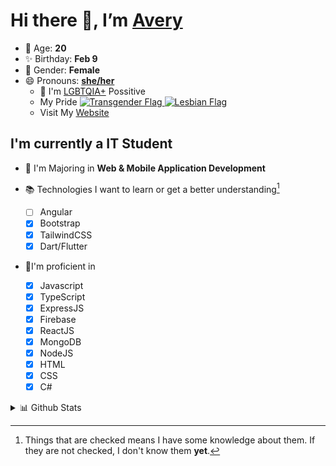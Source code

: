 # Hi there 👋, I’m [Avery][website]

- 🌸 Age: **20**
- ✨ Birthday: **Feb 9**
- 🎨 Gender: **Female**
- 😄 Pronouns: **[she/her][pronounspage]**
  - 🌈 I'm [LGBTQIA+][lgbt-foundation] Possitive
  - <div class="Flags">
      <span>My Pride</span>
      <a href="https://en.pronouns.page/dictionary/terminology#transgender">
        <img src="https://pronouns.page/flags/Transgender.png" alt="Transgender Flag" height="15px"/>
      </a>
      <a href="https://en.pronouns.page/dictionary/terminology#lesbian">
      <img src="https://pronouns.page/flags/Lesbian.png" alt="Lesbian Flag" height="15px"/>
      </a>
    </div>
  - Visit My [Website][website]

## I'm currently a IT Student

- 📌 I'm Majoring in **Web & Mobile Application Development**
- 📚 Technologies I want to learn or get a better understanding[^1]

  - [ ] Angular
  - [x] Bootstrap
  - [x] TailwindCSS
  - [x] Dart/Flutter

- 🎉I'm proficient in

  - [x] Javascript
  - [x] TypeScript
  - [x] ExpressJS
  - [x] Firebase
  - [x] ReactJS
  - [x] MongoDB
  - [x] NodeJS
  - [x] HTML
  - [x] CSS
  - [x] C#

<details>
  <summary>
    📊 Github Stats
  </summary>

<!--START_SECTION:waka-->
![Code Time](http://img.shields.io/badge/Code%20Time-624%20hrs%2011%20mins-blue)

![Profile Views](http://img.shields.io/badge/Profile%20Views-0-blue)

**🐱 My GitHub Data** 

> 📦 130.1 kB Used in GitHub's Storage 
 > 
> 🏆 82 Contributions in the Year 2023
 > 
> 💼 Opted to Hire
 > 
> 📜 23 Public Repositories 
 > 
> 🔑 28 Private Repositories 
 > 
**I'm a Night 🦉** 

```text
🌞 Morning                131 commits         ███░░░░░░░░░░░░░░░░░░░░░░   11.53 % 
🌆 Daytime                423 commits         █████████░░░░░░░░░░░░░░░░   37.24 % 
🌃 Evening                428 commits         █████████░░░░░░░░░░░░░░░░   37.68 % 
🌙 Night                  154 commits         ███░░░░░░░░░░░░░░░░░░░░░░   13.56 % 
```
📅 **I'm Most Productive on Monday** 

```text
Monday                   255 commits         ██████░░░░░░░░░░░░░░░░░░░   22.45 % 
Tuesday                  219 commits         █████░░░░░░░░░░░░░░░░░░░░   19.28 % 
Wednesday                165 commits         ████░░░░░░░░░░░░░░░░░░░░░   14.52 % 
Thursday                 170 commits         ████░░░░░░░░░░░░░░░░░░░░░   14.96 % 
Friday                   139 commits         ███░░░░░░░░░░░░░░░░░░░░░░   12.24 % 
Saturday                 101 commits         ██░░░░░░░░░░░░░░░░░░░░░░░   08.89 % 
Sunday                   87 commits          ██░░░░░░░░░░░░░░░░░░░░░░░   07.66 % 
```


📊 **This Week I Spent My Time On** 

```text
🕑︎ Time Zone: America/Halifax

💬 Programming Languages: 
Kotlin                   4 hrs 40 mins       ███████████░░░░░░░░░░░░░░   45.24 % 
Java                     3 hrs 23 mins       ████████░░░░░░░░░░░░░░░░░   32.86 % 
HTML                     1 hr 6 mins         ███░░░░░░░░░░░░░░░░░░░░░░   10.68 % 
Properties               29 mins             █░░░░░░░░░░░░░░░░░░░░░░░░   04.76 % 
GitIgnore file           11 mins             ░░░░░░░░░░░░░░░░░░░░░░░░░   01.78 % 

🔥 Editors: 
Android Studio           5 hrs 15 mins       █████████████░░░░░░░░░░░░   50.97 % 
IntelliJ                 5 hrs 3 mins        ████████████░░░░░░░░░░░░░   49.03 % 

🐱‍💻 Projects: 
java-ee-restaurant-projec3 hrs 3 mins        ███████░░░░░░░░░░░░░░░░░░   29.66 % 
java-ee-assignment-3-Aver1 hr 53 mins        █████░░░░░░░░░░░░░░░░░░░░   18.40 % 
lab11-room-Avery-Rose    1 hr 23 mins        ███░░░░░░░░░░░░░░░░░░░░░░   13.42 % 
lab-9-coroutines-and-retr1 hr 12 mins        ███░░░░░░░░░░░░░░░░░░░░░░   11.73 % 
lab-10-Avery-Rose        1 hr 11 mins        ███░░░░░░░░░░░░░░░░░░░░░░   11.47 % 

💻 Operating System: 
Windows                  10 hrs 19 mins      █████████████████████████   100.00 % 
```

**I Mostly Code in JavaScript** 

```text
JavaScript               23 repos            ███████░░░░░░░░░░░░░░░░░░   27.06 % 
Kotlin                   13 repos            ████░░░░░░░░░░░░░░░░░░░░░   15.29 % 
Java                     13 repos            ████░░░░░░░░░░░░░░░░░░░░░   15.29 % 
HTML                     7 repos             ██░░░░░░░░░░░░░░░░░░░░░░░   08.24 % 
Python                   1 repo              ░░░░░░░░░░░░░░░░░░░░░░░░░   01.18 % 
```



**Timeline**

![Lines of Code chart](https://raw.githubusercontent.com/Avery-Rose/Avery-Rose/main/assets/bar_graph.png)


 Last Updated on 10/04/2023 18:35:29 UTC
<!--END_SECTION:waka-->

</details>

[^1]:
    Things that are checked means I have some knowledge about them.
    If they are not checked, I don't know them **yet**.

[//]: <> (Links)

[wakatime-profile]: https://wakatime.com/@Averyyyyyyyy
[pronouns-definitions]: https://en.pronouns.page/she/her
[pronounspage]: https://pronouns.page/@cattgirlava
[lgbt-foundation]: https://lgbt.foundation/
[website]: https://avarose.dev/
[alexandres-badge-repo]: https://github.com/alexandresanlim/Badges4-README.md-Profile
